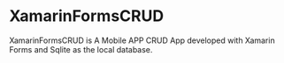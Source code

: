 # XamarinFormsCRUD
XamarinFormsCRUD  is A Mobile APP CRUD App developed with Xamarin Forms and Sqlite as the local database.
